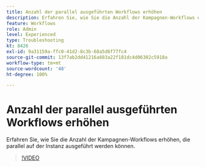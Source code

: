 ```yaml
---
title: Anzahl der parallel ausgeführten Workflows erhöhen
description: Erfahren Sie, wie Sie die Anzahl der Kampagnen-Workflows erhöhen, die parallel auf der Instanz ausgeführt werden können.
feature: Workflows
role: Admin
level: Experienced
type: Troubleshooting
kt: 8426
exl-id: 9a31159a-ffc0-41d2-8c3b-68a5d6f77fc4
source-git-commit: 13f7ab2dd41216a603a22f181dc4d06302c5918a
workflow-type: tm+mt
source-wordcount: '48'
ht-degree: 100%

---
```


# Anzahl der parallel ausgeführten Workflows erhöhen

Erfahren Sie, wie Sie die Anzahl der Kampagnen-Workflows erhöhen, die parallel auf der Instanz ausgeführt werden können.

>[!VIDEO](https://video.tv.adobe.com/v/335982?quality=12&learn=on)
